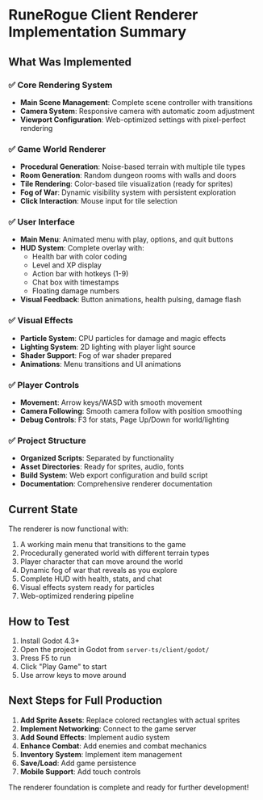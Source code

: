 # RuneRogue Client Renderer Implementation Summary

## What Was Implemented

### ✅ Core Rendering System
- **Main Scene Management**: Complete scene controller with transitions
- **Camera System**: Responsive camera with automatic zoom adjustment
- **Viewport Configuration**: Web-optimized settings with pixel-perfect rendering

### ✅ Game World Renderer
- **Procedural Generation**: Noise-based terrain with multiple tile types
- **Room Generation**: Random dungeon rooms with walls and doors
- **Tile Rendering**: Color-based tile visualization (ready for sprites)
- **Fog of War**: Dynamic visibility system with persistent exploration
- **Click Interaction**: Mouse input for tile selection

### ✅ User Interface
- **Main Menu**: Animated menu with play, options, and quit buttons
- **HUD System**: Complete overlay with:
  - Health bar with color coding
  - Level and XP display
  - Action bar with hotkeys (1-9)
  - Chat box with timestamps
  - Floating damage numbers
- **Visual Feedback**: Button animations, health pulsing, damage flash

### ✅ Visual Effects
- **Particle System**: CPU particles for damage and magic effects
- **Lighting System**: 2D lighting with player light source
- **Shader Support**: Fog of war shader prepared
- **Animations**: Menu transitions and UI animations

### ✅ Player Controls
- **Movement**: Arrow keys/WASD with smooth movement
- **Camera Following**: Smooth camera follow with position smoothing
- **Debug Controls**: F3 for stats, Page Up/Down for world/lighting

### ✅ Project Structure
- **Organized Scripts**: Separated by functionality
- **Asset Directories**: Ready for sprites, audio, fonts
- **Build System**: Web export configuration and build script
- **Documentation**: Comprehensive renderer documentation

## Current State

The renderer is now functional with:
1. A working main menu that transitions to the game
2. Procedurally generated world with different terrain types
3. Player character that can move around the world
4. Dynamic fog of war that reveals as you explore
5. Complete HUD with health, stats, and chat
6. Visual effects system ready for particles
7. Web-optimized rendering pipeline

## How to Test

1. Install Godot 4.3+
2. Open the project in Godot from `server-ts/client/godot/`
3. Press F5 to run
4. Click "Play Game" to start
5. Use arrow keys to move around

## Next Steps for Full Production

1. **Add Sprite Assets**: Replace colored rectangles with actual sprites
2. **Implement Networking**: Connect to the game server
3. **Add Sound Effects**: Implement audio system
4. **Enhance Combat**: Add enemies and combat mechanics
5. **Inventory System**: Implement item management
6. **Save/Load**: Add game persistence
7. **Mobile Support**: Add touch controls

The renderer foundation is complete and ready for further development!